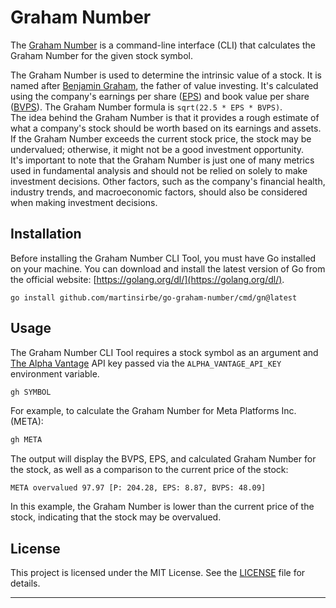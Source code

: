 # Graham Number
The [Graham Number][graham-number] is a command-line interface (CLI) that calculates the Graham Number for 
the given stock symbol.

The Graham Number is used to determine the intrinsic value of a stock. It is named after [Benjamin Graham][benjamin-graham], the father of 
value investing. It's calculated using the company's earnings per share ([EPS][eps]) and book value per share ([BVPS][bvps]). The Graham 
Number formula is `sqrt(22.5 * EPS * BVPS)`.  
The idea behind the Graham Number is that it provides a rough estimate of what a company's stock should be worth based 
on its earnings and assets. If the Graham Number exceeds the current stock price, the stock may be undervalued; otherwise, 
it might not be a good investment opportunity.  
It's important to note that the Graham Number is just one of many metrics used in fundamental analysis and should not be 
relied on solely to make investment decisions. Other factors, such as the company's financial health, industry trends, 
and macroeconomic factors, should also be considered when making investment decisions.

## Installation

Before installing the Graham Number CLI Tool, you must have Go installed on your machine. You can download and install 
the latest version of Go from the official website: [https://golang.org/dl/](https://golang.org/dl/).

```shell
go install github.com/martinsirbe/go-graham-number/cmd/gn@latest
```

## Usage
The Graham Number CLI Tool requires a stock symbol as an argument and [The Alpha Vantage][alpha-vantage] 
API key passed via the `ALPHA_VANTAGE_API_KEY` environment variable.

```bash
gh SYMBOL
```

For example, to calculate the Graham Number for Meta Platforms Inc. (META):
```bash
gh META
```

The output will display the BVPS, EPS, and calculated Graham Number for the stock, as well as a comparison to the current price of the stock:
```
META overvalued 97.97 [P: 204.28, EPS: 8.87, BVPS: 48.09]
```
In this example, the Graham Number is lower than the current price of the stock, indicating that the stock may be overvalued.

## License
This project is licensed under the MIT License. See the [LICENSE](LICENCE) file for details.

---
[graham-number]: https://www.investopedia.com/terms/g/graham-number.asp
[alpha-vantage]: https://www.alphavantage.co/documentation
[benjamin-graham]: https://www.investopedia.com/terms/b/bengraham.asp
[eps]: https://www.investopedia.com/terms/e/eps.asp
[bvps]: https://www.investopedia.com/terms/b/bvps.asp
